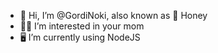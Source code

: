 - 🍯 Hi, I’m @GordiNoki, also known as 🍯 Honey
- 🙅‍♀️ I’m interested in your mom
- 🖥️ I’m currently using NodeJS

<!---
GordiNoki/GordiNoki is a ✨ special ✨ repository because its `README.md` (this file) appears on your GitHub profile.
You can click the Preview link to take a look at your changes.
--->
